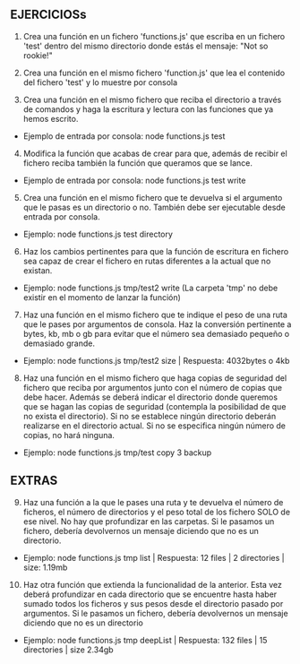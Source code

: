## EJERCICIOSs

1. Crea una función en un fichero 'functions.js' que escriba en un fichero 'test' dentro del mismo directorio donde estás el mensaje: "Not so rookie!"

2. Crea una función en el mismo fichero 'function.js' que lea el contenido del fichero 'test' y lo muestre por consola

3. Crea una función en el mismo fichero que reciba el directorio a través de comandos y haga la escritura
y lectura con las funciones que ya hemos escrito.
- Ejemplo de entrada por consola: node functions.js test

4. Modifica la función que acabas de crear para que, además de recibir el fichero reciba también la función que queramos que se lance.
- Ejemplo de entrada por consola: node functions.js test write

5. Crea una función en el mismo fichero que te devuelva si el argumento que le pasas es un directorio o no. También debe ser ejecutable desde entrada por consola.
- Ejemplo: node functions.js test directory

6. Haz los cambios pertinentes para que la función de escritura en fichero sea capaz de crear el fichero en rutas diferentes a la actual que no existan.
- Ejemplo: node functions.js tmp/test2 write (La carpeta 'tmp' no debe existir en el momento de lanzar la función)

7. Haz una función en el mismo fichero que te indique el peso de una ruta que le pases por argumentos
de consola. Haz la conversión pertinente a bytes, kb, mb o gb para evitar que el número sea demasiado
pequeño o demasiado grande.
- Ejemplo: node functions.js tmp/test2 size | Respuesta: 4032bytes o 4kb

8. Haz una función en el mismo fichero que haga copias de seguridad del fichero que reciba por argumentos junto con el número de copias que debe hacer. Además se deberá indicar el directorio donde queremos que se hagan las copias de seguridad (contempla la posibilidad de que no exista el directorio). Si no se establece ningún directorio deberán realizarse en el directorio actual. Si no se especifica ningún número de copias, no hará ninguna.
- Ejemplo: node functions.js tmp/test copy 3 backup

## EXTRAS

9. Haz una función a la que le pases una ruta y te devuelva el número de ficheros, el número de directorios y el peso total de los fichero SOLO de ese nivel. No hay que profundizar en las carpetas.
Si le pasamos un fichero, debería devolvernos un mensaje diciendo que no es un directorio.
- Ejemplo: node functions.js tmp list | Respuesta: 12 files | 2 directories | size: 1.19mb

10. Haz otra función que extienda la funcionalidad de la anterior. Esta vez deberá profundizar en cada
directorio que se encuentre hasta haber sumado todos los ficheros y sus pesos desde el directorio pasado
por argumentos. Si le pasamos un fichero, debería devolvernos un mensaje diciendo que no es un directorio
- Ejemplo: node functions.js tmp deepList | Respuesta: 132 files | 15 directories | size 2.34gb